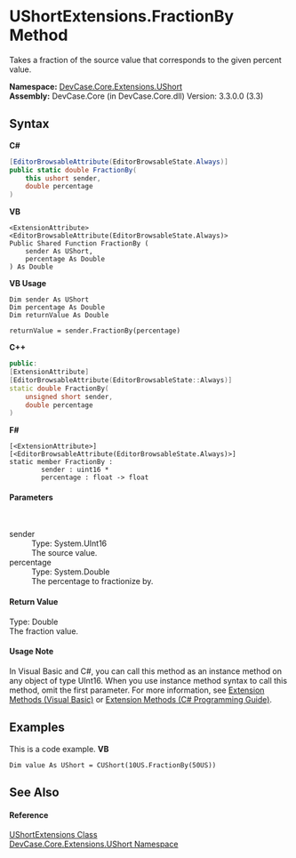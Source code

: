 # UShortExtensions.FractionBy Method 
 

Takes a fraction of the source value that corresponds to the given percent value.

**Namespace:**&nbsp;<a href="N_DevCase_Core_Extensions_UShort">DevCase.Core.Extensions.UShort</a><br />**Assembly:**&nbsp;DevCase.Core (in DevCase.Core.dll) Version: 3.3.0.0 (3.3)

## Syntax

**C#**<br />
``` C#
[EditorBrowsableAttribute(EditorBrowsableState.Always)]
public static double FractionBy(
	this ushort sender,
	double percentage
)
```

**VB**<br />
``` VB
<ExtensionAttribute>
<EditorBrowsableAttribute(EditorBrowsableState.Always)>
Public Shared Function FractionBy ( 
	sender As UShort,
	percentage As Double
) As Double
```

**VB Usage**<br />
``` VB Usage
Dim sender As UShort
Dim percentage As Double
Dim returnValue As Double

returnValue = sender.FractionBy(percentage)
```

**C++**<br />
``` C++
public:
[ExtensionAttribute]
[EditorBrowsableAttribute(EditorBrowsableState::Always)]
static double FractionBy(
	unsigned short sender, 
	double percentage
)
```

**F#**<br />
``` F#
[<ExtensionAttribute>]
[<EditorBrowsableAttribute(EditorBrowsableState.Always)>]
static member FractionBy : 
        sender : uint16 * 
        percentage : float -> float 

```


#### Parameters
&nbsp;<dl><dt>sender</dt><dd>Type: System.UInt16<br />The source value.</dd><dt>percentage</dt><dd>Type: System.Double<br />The percentage to fractionize by.</dd></dl>

#### Return Value
Type: Double<br />The fraction value.

#### Usage Note
In Visual Basic and C#, you can call this method as an instance method on any object of type UInt16. When you use instance method syntax to call this method, omit the first parameter. For more information, see <a href="https://docs.microsoft.com/dotnet/visual-basic/programming-guide/language-features/procedures/extension-methods">Extension Methods (Visual Basic)</a> or <a href="https://docs.microsoft.com/dotnet/csharp/programming-guide/classes-and-structs/extension-methods">Extension Methods (C# Programming Guide)</a>.

## Examples
This is a code example. 
**VB**<br />
``` VB
Dim value As UShort = CUShort(10US.FractionBy(50US))
```


## See Also


#### Reference
<a href="T_DevCase_Core_Extensions_UShort_UShortExtensions">UShortExtensions Class</a><br /><a href="N_DevCase_Core_Extensions_UShort">DevCase.Core.Extensions.UShort Namespace</a><br />